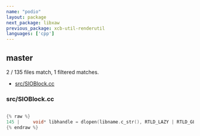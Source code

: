 ```yaml
---
name: "podio"
layout: package
next_package: libxaw
previous_package: xcb-util-renderutil
languages: ['cpp']
---
```

## master
2 / 135 files match, 1 filtered matches.

 - [src/SIOBlock.cc](#srcsioblockcc)

### src/SIOBlock.cc

```cpp

{% raw %}
145 |     void* libhandle = dlopen(libname.c_str(), RTLD_LAZY | RTLD_GLOBAL);
{% endraw %}

```
